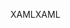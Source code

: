 <span data-ttu-id="b4f38-101">XAML</span><span class="sxs-lookup"><span data-stu-id="b4f38-101">XAML</span></span>